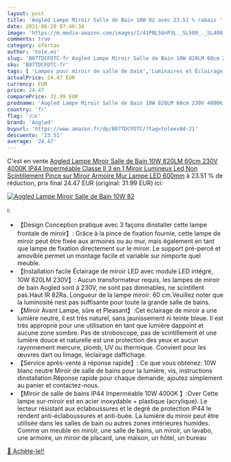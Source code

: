 ```yaml
---
layout: post
title: 'Aogled Lampe Miroir Salle de Bain 10W 82 avec 23.51 % rabais '
date: 2021-06-20 07:46:34
image: 'https://m.media-amazon.com/images/I/41PNL5UnP3L._SL500_._SL400_.jpg'
comments: true
category: ofertas
author: 'tole.es'
slug: 'B07TDCFDTC-fr Aogled Lampe Miroir Salle de Bain 10W 820LM 60cm 230V...'
sku: 'B07TDCFDTC-fr'
tags: [ 'Lampes pour miroir de salle de bain','Luminaires et Éclairage','Luminaires et éclairage','aogled','Éclairage de salle de bain', ]
actualPrice: 24.47 EUR
currency: EUR
price: 24.47
comparePrice: 31.99 EUR
prodname: 'Aogled Lampe Miroir Salle de Bain 10W 820LM 60cm 230V 4000K IP44 Imperméable Classe II 3 en 1 Miroir Lumineux Led Non Scintillement Pince sur Miroir  Armoire Mur Lampe LED 600mm'
country: 'fr'
flag: '🇫🇷'
brand: 'Aogled'
buyurl: 'https://www.amazon.fr/dp/B07TDCFDTC/?tag=tolees0d-21'
descuento: '23.51'
average: '24.47'
---
```


C'est en vente [Aogled Lampe Miroir Salle de Bain 10W 820LM 60cm 230V 4000K IP44 Imperméable Classe II 3 en 1 Miroir Lumineux Led Non Scintillement Pince sur Miroir  Armoire Mur Lampe LED 600mm](https://www.amazon.fr/dp/B07TDCFDTC/?tag=tolees0d-21)  à  23.51 % de réduction, prix final  24.47 EUR (original: 31.99 EUR) ici:

[![Aogled Lampe Miroir Salle de Bain 10W 82](https://m.media-amazon.com/images/I/41PNL5UnP3L._SL500_._SL400_.jpg)](https://www.amazon.fr/dp/B07TDCFDTC/?tag=tolees0d-21)

ℹ️:

- 【Design Conception pratique avec 3 façons dinstaller cette lampe frontale de miroir】: Grâce à la pince de fixation fournie, cette lampe de miroir peut être fixée aux armoires ou au mur, mais également en tant que lampe de fixation directement sur le miroir. Le support pré-percé et amovible permet un montage facile et variable sur nimporte quel meuble.
- 【Installation facile Éclairage de miroir LED avec module LED intégré, 10W 820LM 230V】: Aucun transformateur requis, les lampes de miroir de bain Aogled sont à 230V, ne sont pas dimmables, ne scintillent pas.Haut IR 82Ra. Longueur de la lampe miroir: 60 cm.Veuillez noter que la luminosité nest pas suffisante pour toute la grande salle de bains.
- 【Miroir Avant Lampe, sûre et Pleasant】:Cet éclairage de miroir a une lumière neutre, il est très naturel, sans jaunissement ni teinte bleue. Il est très approprié pour une utilisation en tant que lumière dappoint et aucune zone sombre. Pas de stroboscope, pas de scintillement et une lumière douce et naturelle est une protection des yeux et aucun rayonnement mercure, plomb, UV ou thermique. Convient pour les œuvres dart ou limage, léclairage daffichage.
- 【Service après-vente à réponse rapide】: Ce que vous obtenez: 10W blanc neutre Miroir de salle de bains pour la lumière, vis, instructions dinstallation.Réponse rapide pour chaque demande, ajoutez simplement au panier et contactez-nous.
- 【Miroir de salle de bains IP44 Imperméable 10W 4000K 】:Over Cette lampe sur-miroir est en acier inoxydable + plastique (acrylique). Le lecteur résistant aux éclaboussures et le degré de protection IP44 le rendent anti-éclaboussures et anti-buée. La lumière du miroir peut être utilisée dans les salles de bain ou autres zones intérieures humides. Comme un meuble en miroir, une salle de bains, un miroir, un lavabo, une armoire, un miroir de placard, une maison, un hôtel, un bureau

[🛒 Achète-le!!](https://www.amazon.fr/dp/B07TDCFDTC/?tag=tolees0d-21)
